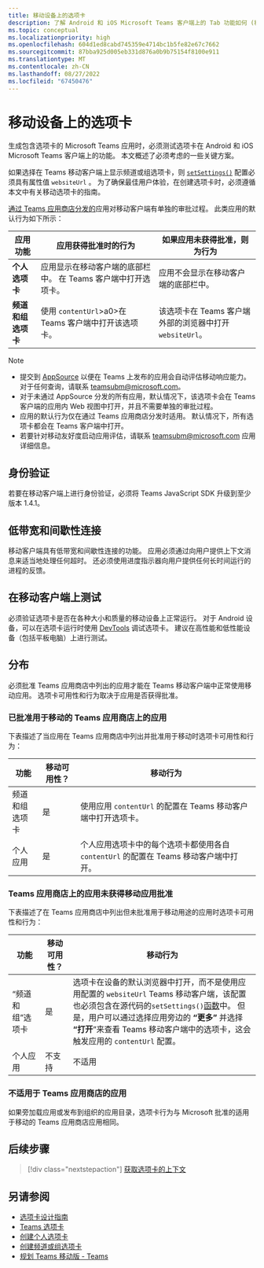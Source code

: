 ```yaml
---
title: 移动设备上的选项卡
description: 了解 Android 和 iOS Microsoft Teams 客户端上的 Tab 功能如何 (移动) 、身份验证、低带宽连接、测试或分发。
ms.topic: conceptual
ms.localizationpriority: high
ms.openlocfilehash: 604d1ed8cabd745359e4714bc1b5fe82e67c7662
ms.sourcegitcommit: 87bba925d005eb331d876a0b9b75154f8100e911
ms.translationtype: MT
ms.contentlocale: zh-CN
ms.lasthandoff: 08/27/2022
ms.locfileid: "67450476"
---
```

# <a name="tabs-on-mobile"></a>移动设备上的选项卡

生成包含选项卡的 Microsoft Teams 应用时，必须测试选项卡在 Android 和 iOS Microsoft Teams 客户端上的功能。 本文概述了必须考虑的一些关键方案。

如果选择在 Teams 移动客户端上显示频道或组选项卡，则 [`setSettings()`](/javascript/api/@microsoft/teams-js/microsoftteams.settings?view=msteams-client-js-latest#@microsoft-teams-js-microsoftteams-settings-setsettings&preserve-view=true) 配置必须具有属性值 `websiteUrl` 。 为了确保最佳用户体验，在创建选项卡时，必须遵循本文中有关移动选项卡的指南。

[通过 Teams 应用商店分发的](~/concepts/deploy-and-publish/appsource/publish.md)应用对移动客户端有单独的审批过程。 此类应用的默认行为如下所示：

| **应用功能** | **应用获得批准时的行为** | **如果应用未获得批准，则为行为** |
| --- | --- | --- |
| **个人选项卡** | 应用显示在移动客户端的底部栏中。 在 Teams 客户端中打开选项卡。 | 应用不会显示在移动客户端的底部栏中。 |
| **频道和组选项卡** | 使用 `contentUrl`>a0>在 Teams 客户端中打开该选项卡。 | 该选项卡在 Teams 客户端外部的浏览器中打开 `websiteUrl`。 |

> [!NOTE]
>
> * 提交到 [AppSource](https://appsource.microsoft.com) 以便在 Teams 上发布的应用会自动评估移动响应能力。 对于任何查询，请联系 teamsubm@microsoft.com。
> * 对于未通过 AppSource 分发的所有应用，默认情况下，该选项卡会在 Teams 客户端的应用内 Web 视图中打开，并且不需要单独的审批过程。
> * 应用的默认行为仅在通过 Teams 应用商店分发时适用。 默认情况下，所有选项卡都会在 Teams 客户端中打开。
> * 若要针对移动友好度启动应用评估，请联系 teamsubm@microsoft.com 应用详细信息。

## <a name="authentication"></a>身份验证

若要在移动客户端上进行身份验证，必须将 Teams JavaScript SDK 升级到至少版本 1.4.1。

## <a name="low-bandwidth-and-intermittent-connections"></a>低带宽和间歇性连接

移动客户端具有低带宽和间歇性连接的功能。 应用必须通过向用户提供上下文消息来适当地处理任何超时。 还必须使用进度指示器向用户提供任何长时间运行的进程的反馈。

## <a name="testing-on-mobile-clients"></a>在移动客户端上测试

必须验证选项卡是否在各种大小和质量的移动设备上正常运行。 对于 Android 设备，可以在选项卡运行时使用 [DevTools](~/tabs/how-to/developer-tools.md) 调试选项卡。 建议在高性能和低性能设备（包括平板电脑）上进行测试。

## <a name="distribution"></a>分布

必须批准 Teams 应用商店中列出的应用才能在 Teams 移动客户端中正常使用移动应用。 选项卡可用性和行为取决于应用是否获得批准。

### <a name="apps-on-teams-store-approved-for-mobile"></a>已批准用于移动的 Teams 应用商店上的应用

下表描述了当应用在 Teams 应用商店中列出并批准用于移动时选项卡可用性和行为：

|功能   |移动可用性？   |移动行为|
|----------|-----------|------------|
|频道 <br /> 和组选项卡|是|使用应用 `contentUrl` 的配置在 Teams 移动客户端中打开选项卡。|
|个人应用|是|个人应用选项卡中的每个选项卡都使用各自 `contentUrl` 的配置在 Teams 移动客户端中打开。|

### <a name="apps-on-teams-store-not-approved-for-mobile"></a>Teams 应用商店上的应用未获得移动应用批准

下表描述了在 Teams 应用商店中列出但未批准用于移动用途的应用时选项卡可用性和行为：

| 功能 | 移动可用性？ | 移动行为 |
|----------|-----------|------------|
|“频道和组”选项卡|是|选项卡在设备的默认浏览器中打开，而不是使用应用配置的 `websiteUrl` Teams 移动客户端，该配置也必须包含在源代码的`setSettings()`[函数](/microsoftteams/platform/tabs/how-to/using-teams-client-sdk#settings-namespace)中。 但是，用户可以通过选择应用旁边的 **“更多”** 并选择 **“打开**”来查看 Teams 移动客户端中的选项卡，这会触发应用的 `contentUrl` 配置。|
|个人应用|不支持|不适用|

### <a name="apps-not-on-teams-store"></a>不适用于 Teams 应用商店的应用

如果旁加载应用或发布到组织的应用目录，选项卡行为与 Microsoft 批准的适用于移动的 Teams 应用商店应用相同。

## <a name="next-step"></a>后续步骤

> [!div class="nextstepaction"]
> [获取选项卡的上下文](~/tabs/how-to/access-teams-context.md)

## <a name="see-also"></a>另请参阅

* [选项卡设计指南](~/tabs/design/tabs.md)
* [Teams 选项卡](~/tabs/what-are-tabs.md)
* [创建个人选项卡](~/tabs/how-to/create-personal-tab.md)
* [创建频道或组选项卡](~/tabs/how-to/create-channel-group-tab.md)
* [规划 Teams 移动版 - Teams](~/concepts/design/plan-responsive-tabs-for-teams-mobile.md)
